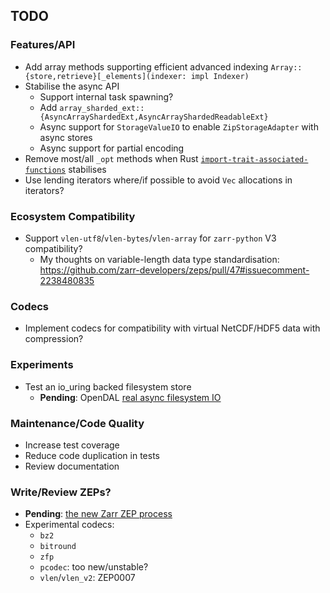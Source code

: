 ## TODO

### Features/API
- Add array methods supporting efficient advanced indexing
    `Array::{store,retrieve}[_elements](indexer: impl Indexer)`
- Stabilise the async API
    - Support internal task spawning?
    - Add `array_sharded_ext::{AsyncArrayShardedExt,AsyncArrayShardedReadableExt}`
    - Async support for `StorageValueIO` to enable `ZipStorageAdapter` with async stores
    - Async support for partial encoding
- Remove most/all `_opt` methods when Rust [`import-trait-associated-functions`](https://github.com/rust-lang/rfcs/pull/3591) stabilises
- Use lending iterators where/if possible to avoid `Vec` allocations in iterators?

### Ecosystem Compatibility
- Support `vlen-utf8`/`vlen-bytes`/`vlen-array` for `zarr-python` V3 compatibility?
  - My thoughts on variable-length data type standardisation: https://github.com/zarr-developers/zeps/pull/47#issuecomment-2238480835

### Codecs
- Implement codecs for compatibility with virtual NetCDF/HDF5 data with compression?

### Experiments
- Test an io_uring backed filesystem store
    - **Pending**: OpenDAL [real async filesystem IO](https://github.com/apache/opendal/issues/4520)

### Maintenance/Code Quality
- Increase test coverage
- Reduce code duplication in tests
- Review documentation

### Write/Review ZEPs?
- **Pending**: [the new Zarr ZEP process](https://github.com/zarr-developers/zeps/pull/59)
- Experimental codecs:
    - `bz2`
    - `bitround`
    - `zfp`
    - `pcodec`: too new/unstable?
    - `vlen`/`vlen_v2`: ZEP0007
